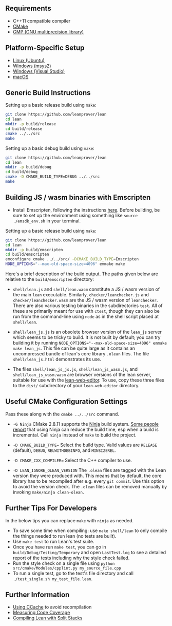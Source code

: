 Requirements
------------

- C++11 compatible compiler
- [CMake](http://www.cmake.org)
- [GMP (GNU multiprecision library)](http://gmplib.org/)

Platform-Specific Setup
-----------------------

- [Linux (Ubuntu)](ubuntu-16.04.md)
- [Windows (msys2)](msys2.md)
- [Windows (Visual Studio)](msvc.md)
- [macOS](osx-10.9.md)

Generic Build Instructions
--------------------------

Setting up a basic release build using `make`:

```bash
git clone https://github.com/leanprover/lean
cd lean
mkdir -p build/release
cd build/release
cmake ../../src
make
```

Setting up a basic debug build using `make`:

```bash
git clone https://github.com/leanprover/lean
cd lean
mkdir -p build/debug
cd build/debug
cmake -D CMAKE_BUILD_TYPE=DEBUG ../../src
make
```

Building JS / wasm binaries with Emscripten
------------------------

- Install Emscripten, following the instructions [here](https://emscripten.org/docs/getting_started/downloads.html). Before building, be sure to set up the environment using something like `source ./emsdk_env.sh` in your terminal.

Setting up a basic release build using `make`:

```bash
git clone https://github.com/leanprover/lean
cd lean
mkdir -p build/emscripten
cd build/emscripten
emconfigure cmake ../../src/ -DCMAKE_BUILD_TYPE=Emscripten
NODE_OPTIONS="--max-old-space-size=4096" emmake make
```

Here's a brief description of the build output. The paths given below are relative to the `build/emscripten` directory:

- `shell/lean.js` and `shell/lean.wasm` constitute a JS / wasm version of the main `lean` executable. Similarly, `checker/leanchecker.js` and `checker/leanchecker.wasm` are the JS / wasm version of `leanchecker`. There are also various testing binaries in the subdirectories `test`. All of these are primarily meant for use with `ctest`, though they can also be run from the command-line using `node` as in the shell script placed at `shell/lean`.

- `shell/lean_js.js` is an obsolete browser version of the `lean_js` server which seems to be tricky to build. It is not built by default; you can try building it by running `NODE_OPTIONS="--max-old-space-size=4096" emmake make lean_js`. This file can be quite large as it contains an uncompressed bundle of lean's core library `.olean` files. The file `shell/lean_js.html` demonstrates its use.

- The files `shell/lean_js_js.js`, `shell/lean_js_wasm.js`, and `shell/lean_js_wasm.wasm` are browser versions of the lean server, suitable for use with the [lean-web-editor](https://github.com/leanprover/lean-web-editor). To use, copy these three files to the `dist/` subdirectory of your `lean-web-editor` directory.

Useful CMake Configuration Settings
-----------------------------------

Pass these along with the `cmake ../../src` command.

* `-G Ninja`
  CMake 2.8.11 supports the [Ninja](https://ninja-build.org/) build system.
  [Some people report][ninja_work] that using
  Ninja can reduce the build time, esp when a build is
  incremental. Call `ninja` instead of `make` to build the project.

  [ninja_work]: https://web.archive.org/web/20120509074955/https://plus.google.com/108996039294665965197/posts/SfhrFAhRyyd

* `-D CMAKE_BUILD_TYPE=`
  Select the build type. Valid values are `RELEASE` (default), `DEBUG`,
  `RELWITHDEBINFO`, and `MINSIZEREL`.

* `-D CMAKE_CXX_COMPILER=`
  Select the C++ compiler to use.

* `-D LEAN_IGNORE_OLEAN_VERSION`
  The `.olean` files are tagged with the Lean version they were produced with.
  This means that by default, the core library has to be recompiled after e.g.
  every `git commit`. Use this option to avoid the version check. The `.olean`
  files can be removed manually by invoking `make/ninja clean-olean`.

Further Tips For Developers
---------------------------

In the below tips you can replace `make` with `ninja` as needed.

* To save some time when compiling: use `make shell/lean` to only compile the things needed to run lean (no tests are built).
* Use `make test` to run Lean's test suite.
* Once you have run `make test`, you can go in `build/Debug/Testing/Temporary` and open `LastTest.log` to see a detailed report of the tests including why the style check failed.
* Run the style check on a single file using `python src/cmake/Modules/cpplint.py my_source_file.cpp`
* To run a single test, go to the test's file directory and call `./test_single.sh my_test_file.lean`.


Further Information
-------------------

- [Using CCache](ccache.md) to avoid recompilation
- [Measuring Code Coverage](coverage.md)
- [Compiling Lean with Split Stacks](split-stack.md)
